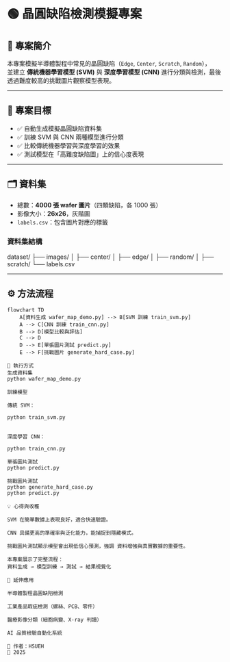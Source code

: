 # 🟢 晶圓缺陷檢測模擬專案

## 📌 專案簡介
本專案模擬半導體製程中常見的晶圓缺陷（`Edge`, `Center`, `Scratch`, `Random`），  
並建立 **傳統機器學習模型 (SVM)** 與 **深度學習模型 (CNN)** 進行分類與檢測，最後透過難度較高的挑戰圖片觀察模型表現。

---

## 🎯 專案目標
- ✅ 自動生成模擬晶圓缺陷資料集  
- ✅ 訓練 SVM 與 CNN 兩種模型進行分類  
- ✅ 比較傳統機器學習與深度學習的效果  
- ✅ 測試模型在「高難度缺陷圖」上的信心度表現  

---

## 🗂️ 資料集
- 總數：**4000 張 wafer 圖片**（四類缺陷，各 1000 張）  
- 影像大小：**26x26**，灰階圖  
- `labels.csv`：包含圖片對應的標籤  

### 資料集結構
dataset/
├── images/
│ ├── center/
│ ├── edge/
│ ├── random/
│ ├── scratch/
└── labels.csv

---

## ⚙️ 方法流程

```mermaid
flowchart TD
    A[資料生成 wafer_map_demo.py] --> B[SVM 訓練 train_svm.py]
    A --> C[CNN 訓練 train_cnn.py]
    B --> D[模型比較與評估]
    C --> D
    D --> E[單張圖片測試 predict.py]
    E --> F[挑戰圖片 generate_hard_case.py]

🚀 執行方式
生成資料集
python wafer_map_demo.py

訓練模型

傳統 SVM：

python train_svm.py


深度學習 CNN：

python train_cnn.py

單張圖片測試
python predict.py

挑戰圖片測試
python generate_hard_case.py
python predict.py

💡 心得與收穫

SVM 在簡單數據上表現良好，適合快速驗證。

CNN 具備更高的準確率與泛化能力，能捕捉到隱藏模式。

挑戰圖片測試顯示模型會出現低信心預測，強調 資料增強與真實數據的重要性。

本專案展示了完整流程：
資料生成 → 模型訓練 → 測試 → 結果視覺化

🔮 延伸應用

半導體製程晶圓缺陷檢測

工業產品瑕疵檢測（螺絲、PCB、零件）

醫療影像分類（細胞病變、X-ray 判讀）

AI 品質檢驗自動化系統

📌 作者：HSUEH
📅 2025
